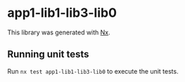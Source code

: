 # app1-lib1-lib3-lib0

This library was generated with [Nx](https://nx.dev).

## Running unit tests

Run `nx test app1-lib1-lib3-lib0` to execute the unit tests.
